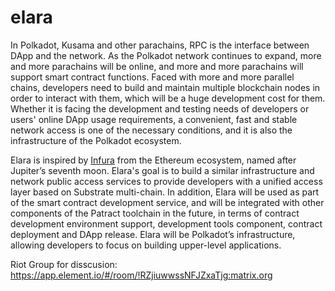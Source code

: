# elara

In Polkadot, Kusama and other parachains, RPC is the interface between DApp and the network. As the Polkadot network continues to expand, more and more parachains will be online, and more and more parachains will support smart contract functions. Faced with more and more parallel chains, developers need to build and maintain multiple blockchain nodes in order to interact with them, which will be a huge development cost for them. Whether it is facing the development and testing needs of developers or users' online DApp usage requirements, a convenient, fast and stable network access is one of the necessary conditions, and it is also the infrastructure of the Polkadot ecosystem.

Elara is inspired by [Infura](infura.io) from the Ethereum ecosystem, named after Jupiter’s seventh moon. Elara's goal is to build a similar infrastructure and network public access services to provide developers with a unified access layer based on Substrate multi-chain. In addition, Elara will be used as part of the smart contract development service, and will be integrated with other components of the Patract toolchain in the future, in terms of contract development environment support, development tools component, contract deployment and DApp release. Elara will be Polkadot’s infrastructure, allowing developers to focus on building upper-level applications.

Riot Group for disscusion: https://app.element.io/#/room/!RZjiuwwssNFJZxaTjg:matrix.org
